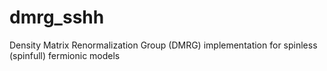 # dmrg_sshh
Density Matrix Renormalization Group (DMRG) implementation for spinless (spinfull) fermionic models

